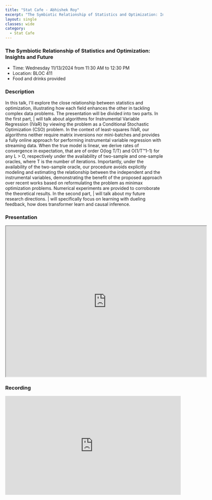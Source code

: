```yaml
---
title: "Stat Cafe - Abhishek Roy"
excerpt: "The Symbiotic Relationship of Statistics and Optimization: Insights and Future"
layout: single
classes: wide
category: 
  - Stat Cafe
---
```



<!--
<img src="https://github.com/tamusgsa/tamusgsa.github.io/blob/master/assets/images/stat_cafe/Roy_Nov_13_2024/IMG_1243.jpg?raw=true" alt="Header" width="315" style="float: right;"/> 
-->

### The Symbiotic Relationship of Statistics and Optimization: Insights and Future 

- Time: Wednesday 11/13/2024 from 11:30 AM to 12:30 PM
- Location: BLOC 411
- Food and drinks provided

### Description
 In this talk, I'll explore the close relationship between statistics and optimization,
illustrating how each field enhances the other in tackling complex data problems. The
presentation will be divided into two parts. In the first part, | will talk about algorithms for
Instrumental Variable Regression (IVaR) by viewing the problem as a Conditional
Stochastic Optimization (CSO) problem. In the context of least-squares IVaR, our
algorithms neither require matrix inversions nor mini-batches and provides a fully online
approach for performing instrumental variable regression with streaming data. When the
true model is linear, we derive rates of convergence in expectation, that are of order
O(log T/T) and O(1/T™1-1) for any L > O, respectively under the availability of two-sample
and one-sample oracles, where T is the number of iterations. Importantly, under the
availability of the two-sample oracle, our procedure avoids explicitly modeling and
estimating the relationship between the independent and the instrumental variables,
demonstrating the benefit of the proposed approach over recent works based on
reformulating the problem as minimax optimization problems. Numerical experiments are
provided to corroborate the theoretical results. In the second part, | will talk about my
future research directions. | will specifically focus on learning with dueling feedback, how
does transformer learn and causal inference. 

### Presentation
<iframe src="https://drive.google.com/file/d/1Kps7iRbp-bYJDUqNKfYy7PibeXBoRPl-/preview" width="640" height="480" allow="autoplay"></iframe>


### Recording
<iframe width="560" height="315" src="https://www.youtube.com/embed/uv9Ok7YTO4U?si=4PhMRzHkL-Hughlo" title="YouTube video player" frameborder="0" allow="accelerometer; autoplay; clipboard-write; encrypted-media; gyroscope; picture-in-picture; web-share" referrerpolicy="strict-origin-when-cross-origin" allowfullscreen></iframe>


<!--
### Gallery

{% include gallery id="layouts_gallery" %}
-->
